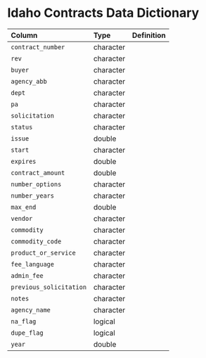 # Idaho Contracts Data Dictionary

|Column                  |Type      |Definition |
|:-----------------------|:---------|:----------|
|`contract_number`       |character |           |
|`rev`                   |character |           |
|`buyer`                 |character |           |
|`agency_abb`            |character |           |
|`dept`                  |character |           |
|`pa`                    |character |           |
|`solicitation`          |character |           |
|`status`                |character |           |
|`issue`                 |double    |           |
|`start`                 |character |           |
|`expires`               |double    |           |
|`contract_amount`       |double    |           |
|`number_options`        |character |           |
|`number_years`          |character |           |
|`max_end`               |double    |           |
|`vendor`                |character |           |
|`commodity`             |character |           |
|`commodity_code`        |character |           |
|`product_or_service`    |character |           |
|`fee_language`          |character |           |
|`admin_fee`             |character |           |
|`previous_solicitation` |character |           |
|`notes`                 |character |           |
|`agency_name`           |character |           |
|`na_flag`               |logical   |           |
|`dupe_flag`             |logical   |           |
|`year`                  |double    |           |
